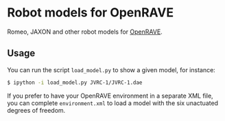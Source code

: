 # Robot models for OpenRAVE

Romeo, JAXON and other robot models for [OpenRAVE](https://github.com/rdiankov/openrave).

## Usage

You can run the script ``load_model.py`` to show a given model, for instance:

```bash
$ ipython -i load_model.py JVRC-1/JVRC-1.dae
```

If you prefer to have your OpenRAVE environment in a separate XML file, you can
complete ``environment.xml`` to load a model with the six unactuated degrees of
freedom.
